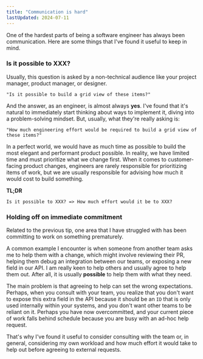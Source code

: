 ```yaml
---
title: "Communication is hard"
lastUpdated: 2024-07-11
---
```


One of the hardest parts of being a software engineer has always been communication. Here are some things that I've found it useful to keep in mind.

### Is it possible to XXX?

Usually, this question is asked by a non-technical audience like your project manager, product manager, or designer. 

`"Is it possible to build a grid view of these items?"`

And the answer, as an engineer, is almost always **yes**. I've found that it's natural to immediately start thinking about ways to implement it, diving into a problem-solving mindset. But, usually, what they're really asking is:

`"How much engineering effort would be required to build a grid view of these items?"`

In a perfect world, we would have as much time as possible to build the most elegant and performant product possible. In reality, we have limited time and must prioritize what we change first. When it comes to customer-facing product changes, engineers are rarely responsible for prioritizing items of work, but we are usually responsible for advising how much it would cost to build something. 

**TL;DR**

`Is it possible to XXX? => How much effort would it be to XXX?`

### Holding off on immediate commitment

Related to the previous tip, one area that I have struggled with has been committing to work on something prematurely.

A common example I encounter is when someone from another team asks me to help them with a change, which might involve reviewing their PR, helping them debug an integration between our teams, or exposing a new field in our API. I am really keen to help others and usually agree to help them out. After all, it is usually **possible** to help them with what they need. 

The main problem is that agreeing to help can set the wrong expectations. Perhaps, when you consult with your team, you realize that you don't want to expose this extra field in the API because it should be an `ID` that is only used internally within your systems, and you don't want other teams to be reliant on it. Perhaps you have now overcommitted, and your current piece of work falls behind schedule because you are busy with an ad-hoc help request. 

That's why I've found it useful to consider consulting with the team or, in general, considering my own workload and how much effort it would take to help out before agreeing to external requests.